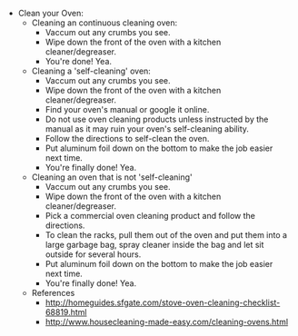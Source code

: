 - Clean your Oven:
  - Cleaning an continuous cleaning oven:
    - Vaccum out any crumbs you see.
    - Wipe down the front of the oven with a kitchen cleaner/degreaser.
    - You're done! Yea.
  - Cleaning a 'self-cleaning' oven:
    - Vaccum out any crumbs you see.
    - Wipe down the front of the oven with a kitchen cleaner/degreaser.
    - Find your oven's manual or google it online.
    - Do not use oven cleaning products unless instructed by the manual as it may ruin your oven's self-cleaning ability.
    - Follow the directions to self-clean the oven.
    - Put aluminum foil down on the bottom to make the job easier next time.
    - You're finally done! Yea.
  - Cleaning an oven that is not 'self-cleaning'
    - Vaccum out any crumbs you see.
    - Wipe down the front of the oven with a kitchen cleaner/degreaser.
    - Pick a commercial oven cleaning product and follow the directions.
    - To clean the racks, pull them out of the oven and put them into a large garbage bag, spray cleaner inside the bag and let sit outside for several hours.
    - Put aluminum foil down on the bottom to make the job easier next time.
    - You're finally done! Yea.
  - References
    - http://homeguides.sfgate.com/stove-oven-cleaning-checklist-68819.html
    - http://www.housecleaning-made-easy.com/cleaning-ovens.html

    